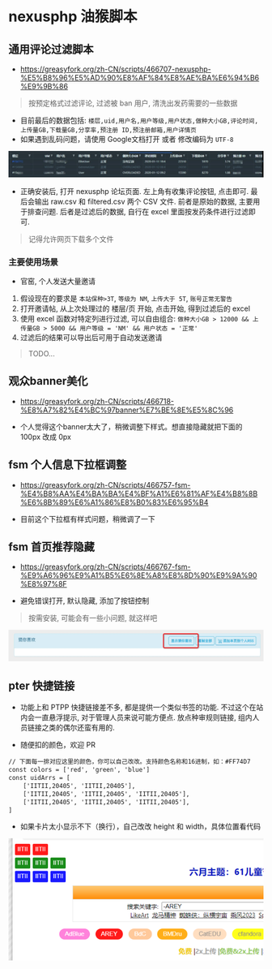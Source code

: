 # nexusphp 油猴脚本

## 通用评论过滤脚本

* https://greasyfork.org/zh-CN/scripts/466707-nexusphp-%E5%B8%96%E5%AD%90%E8%AF%84%E8%AE%BA%E6%94%B6%E9%9B%86

> 按预定格式过滤评论, 过滤被 ban 用户, 清洗出发药需要的一些数据  

* 目前最后的数据包括: `楼层,uid,用户名,用户等级,用户状态,做种大小GB,评论时间,上传量GB,下载量GB,分享率,预注册 ID,预注册邮箱,用户详情页`
* 如果遇到乱码问题，请使用 Google文档打开 或者 修改编码为 `UTF-8`

![img](./docs/1.jpg)

* 正确安装后, 打开 nexusphp 论坛页面. 左上角有收集评论按钮, 点击即可. 最后会输出 raw.csv 和 filtered.csv 两个 CSV 文件. 前者是原始的数据, 主要用于排查问题. 后者是过滤后的数据, 自行在 excel 里面按发药条件进行过滤即可.

> 记得允许网页下载多个文件  

### 主要使用场景

* 官窑, 个人发送大量邀请

1. 假设现在的要求是 `本站保种>3T`, `等级为 NM`, `上传大于 5T`, `账号正常无警告`
2. 打开邀请帖, 从上次处理过的 楼层/页 开始, 点击开始, 得到过滤后的 excel
3. 使用 excel 函数对特定列进行过滤, 可以自由组合: `做种大小GB > 12000 && 上传量GB > 5000 && 用户等级 = 'NM' && 用户状态 = '正常'`
4. 过滤后的结果可以导出后可用于自动发送邀请

> TODO...  

## 观众banner美化

* https://greasyfork.org/zh-CN/scripts/466718-%E8%A7%82%E4%BC%97banner%E7%BE%8E%E5%8C%96

* 个人觉得这个banner太大了，稍微调整下样式。想直接隐藏就把下面的 100px 改成 0px

## fsm 个人信息下拉框调整

* https://greasyfork.org/zh-CN/scripts/466757-fsm-%E4%B8%AA%E4%BA%BA%E4%BF%A1%E6%81%AF%E4%B8%8B%E6%8B%89%E6%A1%86%E8%B0%83%E6%95%B4

* 目前这个下拉框有样式问题，稍微调了一下

## fsm 首页推荐隐藏

* https://greasyfork.org/zh-CN/scripts/466767-fsm-%E9%A6%96%E9%A1%B5%E6%8E%A8%E8%8D%90%E9%9A%90%E8%97%8F

* 避免错误打开, 默认隐藏, 添加了按钮控制

> 按需安装, 可能会有一些小问题, 就这样吧  

![img](./docs/2.jpg)

## pter 快捷链接

* 功能上和 PTPP 快捷链接差不多, 都是提供一个类似书签的功能. 不过这个在站内会一直悬浮提示, 对于管理人员来说可能方便点. 放点种审规则链接, 组内人员链接之类的偶尔还蛮有用的.

* 随便扣的颜色，欢迎 PR  

```
// 下面每一排对应这里的颜色，你可以自己改改。支持颜色名称和16进制，如：#FF74D7
const colors = ['red', 'green', 'blue']
const uidArrs = [
    ['IITII,20405', 'IITII,20405'],
    ['IITII,20405', 'IITII,20405', 'IITII,20405'],
    ['IITII,20405', 'IITII,20405', 'IITII,20405'],
]
```

* 如果卡片太小显示不下（换行），自己改改 height 和 width，具体位置看代码

![img](./docs/3.png)
